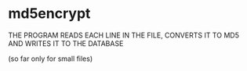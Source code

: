 # md5encrypt
THE PROGRAM READS EACH LINE IN THE FILE, CONVERTS IT TO MD5 AND WRITES IT TO THE DATABASE

(so far only for small files)
